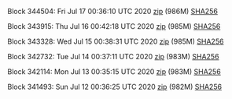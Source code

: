 Block 344504: Fri Jul 17 00:36:10 UTC 2020 [zip](https://dash-bootstrap.ams3.digitaloceanspaces.com/testnet/2020-07-17/bootstrap.dat.zip) (986M) [SHA256](https://dash-bootstrap.ams3.digitaloceanspaces.com/testnet/2020-07-17/sha256.txt)

Block 343915: Thu Jul 16 00:42:18 UTC 2020 [zip](https://dash-bootstrap.ams3.digitaloceanspaces.com/testnet/2020-07-16/bootstrap.dat.zip) (985M) [SHA256](https://dash-bootstrap.ams3.digitaloceanspaces.com/testnet/2020-07-16/sha256.txt)

Block 343328: Wed Jul 15 00:38:31 UTC 2020 [zip](https://dash-bootstrap.ams3.digitaloceanspaces.com/testnet/2020-07-15/bootstrap.dat.zip) (985M) [SHA256](https://dash-bootstrap.ams3.digitaloceanspaces.com/testnet/2020-07-15/sha256.txt)

Block 342732: Tue Jul 14 00:37:11 UTC 2020 [zip](https://dash-bootstrap.ams3.digitaloceanspaces.com/testnet/2020-07-14/bootstrap.dat.zip) (983M) [SHA256](https://dash-bootstrap.ams3.digitaloceanspaces.com/testnet/2020-07-14/sha256.txt)

Block 342114: Mon Jul 13 00:35:15 UTC 2020 [zip](https://dash-bootstrap.ams3.digitaloceanspaces.com/testnet/2020-07-13/bootstrap.dat.zip) (983M) [SHA256](https://dash-bootstrap.ams3.digitaloceanspaces.com/testnet/2020-07-13/sha256.txt)

Block 341493: Sun Jul 12 00:36:25 UTC 2020 [zip](https://dash-bootstrap.ams3.digitaloceanspaces.com/testnet/2020-07-12/bootstrap.dat.zip) (982M) [SHA256](https://dash-bootstrap.ams3.digitaloceanspaces.com/testnet/2020-07-12/sha256.txt)
